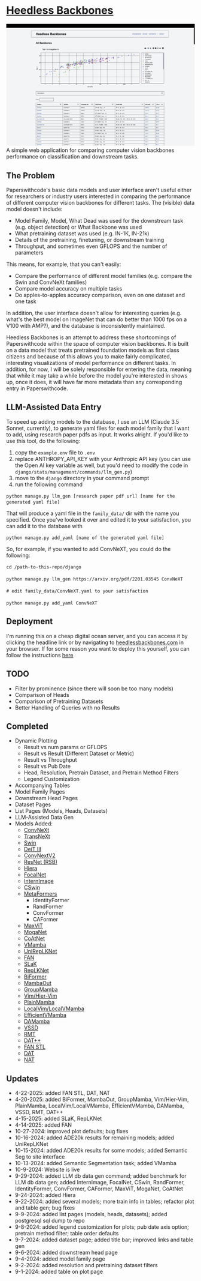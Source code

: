 # [Heedless Backbones](https://heedlessbackbones.com)

![Alt text](assets/plot_view.png?raw=true "Plot View")
A simple web application for comparing computer vision backbones performance on classification and downstream tasks.

## The Problem

Paperswithcode's basic data models and user interface aren't useful either for researchers or industry users interested in comparing the performance of different computer vision backbones for different tasks. The (visible) data model doesn't include:

- Model Family, Model, What Dead was used for the downstream task (e.g. object detection) or What Backbone was used
- What pretraining dataset was used (e.g. IN-1K, IN-21k)
- Details of the pretraining, finetuning, or downstream training
- Throughput, and sometimes even GFLOPS and the number of parameters

This means, for example, that you can't easily:

- Compare the performance of different model families (e.g. compare the Swin and ConvNeXt families)
- Compare model accuracy on multiple tasks
- Do apples-to-apples accuracy comparison, even on one dataset and one task

In addition, the user interface doesn't allow for interesting queries (e.g. what's the best model on ImageNet that can do better than 1000 fps on a V100 with AMP?), and the database is inconsistently maintained.

Heedless Backbones is an attempt to address these shortcomings of Paperswithcode within the space of computer vision backbones. It is built on a data model that treats pretrained foundation models as first class citizens and because of this allows you to make fairly complicated, interesting visualizations of model performance on different tasks. In addition, for now, I will be solely responsible for entering the data, meaning that while it may take a while before the model you're interested in shows up, once it does, it will have far more metadata than any corresponding entry in Paperswithcode.

## LLM-Assisted Data Entry

To speed up adding models to the database, I use an LLM (Claude 3.5 Sonnet, currently), to generate yaml files for each model family that I want to add, using research paper pdfs as input. It works alright. If you'd like to use this tool, do the following:

1. copy the `example.env` file to `.env`
2. replace ANTHROPY_API_KEY with your Anthropic API key (you can use the Open AI key variable as well, but you'd need to modify the code in `django/stats/management/commands/llm_gen.py`)
3. move to the `django` directory in your command prompt
4. run the following command

```
python manage.py llm_gen [research paper pdf url] [name for the generated yaml file]
```

That will produce a yaml file in the `family_data/` dir with the name you specified. Once you've looked it over and edited it to your satisfaction, you can add it to the database with

```
python manage.py add_yaml [name of the generated yaml file]
```

So, for example, if you wanted to add ConvNeXT, you could do the following:

```
cd /path-to-this-repo/django

python manage.py llm_gen https://arxiv.org/pdf/2201.03545 ConvNeXT

# edit family_data/ConvNeXT.yaml to your satisfaction

python manage.py add_yaml ConvNeXT
```

## Deployment

I'm running this on a cheap digital ocean server, and you can access it by clicking the headline link or by navigating to [heedlessbackbones.com](https://heedlessbackbones.com) in your browser. If for some reason you want to deploy this yourself, you can follow the instructions [here](https://github.com/igm503/django-deploy/blob/main/README.md)

## TODO

- Filter by prominence (since there will soon be too many models)
- Comparison of Heads
- Comparison of Pretraining Datasets
- Better Handling of Queries with no Results

## Completed

- Dynamic Plotting
  - Result vs num params or GFLOPS
  - Result vs Result (Different Dataset or Metric)
  - Result vs Throughput
  - Result vs Pub Date
  - Head, Resolution, Pretrain Dataset, and Pretrain Method Filters
  - Legend Customization
- Accompanying Tables
- Model Family Pages
- Downstream Head Pages
- Dataset Pages
- List Pages (Models, Heads, Datasets)
- LLM-Assisted Data Gen
- Models Added:
  - [ConvNeXt](https://arxiv.org/abs/2201.03545)
  - [TransNeXt](https://arxiv.org/abs/2311.17132)
  - [Swin](https://arxiv.org/abs/2103.14030)
  - [DeiT III](https://arxiv.org/abs/2204.07118)
  - [ConvNextV2](https://arxiv.org/abs/2301.00808)
  - [ResNet (RSB)](https://arxiv.org/abs/2110.00476)
  - [Hiera](https://arxiv.org/abs/2306.00989)
  - [FocalNet](https://arxiv.org/abs/2203.11926)
  - [InternImage](https://arxiv.org/abs/2211.05778)
  - [CSwin](https://arxiv.org/abs/2107.00652)
  - [MetaFormers](https://arxiv.org/abs/2210.13452)
    - IdentityFormer
    - RandFormer
    - ConvFormer
    - CAFormer
  - [MaxViT](https://arxiv.org/abs/2204.01697)
  - [MogaNet](https://arxiv.org/pdf/2211.03295)
  - [CoAtNet](https://arxiv.org/abs/2108.12895)
  - [VMamba](https://arxiv.org/abs/2401.10166)
  - [UniRepLKNet](https://arxiv.org/abs/2311.15599)
  - [FAN](https://arxiv.org/abs/2204.12451)
  - [SLaK](https://arxiv.org/abs/2207.03620)
  - [RepLKNet](https://arxiv.org/abs/2203.06717)
  - [BiFormer](https://arxiv.org/abs/2303.08810)
  - [MambaOut](https://arxiv.org/abs/2405.07992)
  - [GroupMamba](https://arxiv.org/abs/2407.13772)
  - [Vim/Hier-Vim](https://arxiv.org/abs/2306.00989)
  - [PlainMamba](https://arxiv.org/abs/2403.17695)
  - [LocalVim/LocalVMamba](https://arxiv.org/abs/2403.09338)
  - [EfficientVMamba](https://arxiv.org/pdf/2403.09977)
  - [DAMamba](https://arxiv.org/abs/2502.12627)
  - [VSSD](https://arxiv.org/abs/2407.18559)
  - [RMT](https://arxiv.org/abs/2309.11523)
  - [DAT++](https://arxiv.org/abs/2309.01430)
  - [FAN STL](https://arxiv.org/pdf/2401.03844)
  - [DAT](https://arxiv.org/abs/2201.00520)
  - [NAT](https://arxiv.org/abs/2204.07143)

## Updates

- 4-22-2025: added FAN STL, DAT, NAT
- 4-20-2025: added BiFormer, MambaOut, GroupMamba, Vim/Hier-Vim, PlainMamba, LocalVim/LocalVMamba, EfficientVMamba, DAMamba, VSSD, RMT, DAT++
- 4-15-2025: added SLaK, RepLKNet
- 4-14-2025: added FAN
- 10-27-2024: improved plot defaults; bug fixes
- 10-16-2024: added ADE20k results for remaining models; added UniRepLKNet
- 10-15-2024: added ADE20k results for some models; added Semantic Seg to site interface
- 10-13-2024: added Semantic Segmentation task; added VMamba
- 10-9-2024: Website is live
- 9-29-2024: added LLM db data gen command; added benchmark for LLM db data gen; added InternImage, FocalNet, CSwin, RandFormer, IdentityFormer, ConvFormer, CAFormer, MaxViT, MogaNet, CoAtNet
- 9-24-2024: added Hiera
- 9-22-2024: added several models; more train info in tables; refactor plot and table gen; bug fixes
- 9-9-2024: added list pages (models, heads, datasets); added postgresql sql dump to repo
- 9-8-2024: added legend customization for plots; pub date axis option; pretrain method filter; table order defaults
- 9-7-2024: added dataset page; added title bar; improved links and table gen
- 9-6-2024: added downstream head page
- 9-4-2024: added model family page
- 9-2-2024: added resolution and pretraining dataset filters
- 9-1-2024: added table on plot page
